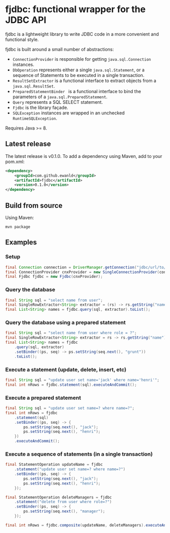 # fjdbc: functional wrapper for the JDBC API

fjdbc is a lightweight library to write JDBC code in a more convenient and functional style.

fjdbc is built around a small number of abstractions:
* ```ConnectionProvider``` is responsible for getting ```java.sql.Connection``` instances.
* ```DbOperation``` represents either a single ```java.sql.Statement```, or a sequence of Statements to be executed in a single transaction.
* ```ResultSetExtractor``` is a functional interface to extract objects from a ```java.sql.ResultSet```.
* ```PreparedStatementBinder ``` is a functional interface to bind the parameters of a ```java.sql.PreparedStatement```.
* ```Query``` represents a SQL SELECT statement.
* ```Fjdbc``` is the library façade.
* ```SQLException``` instances are wrapped in an unchecked ```RuntimeSQLException```.

Requires Java >= 8.

## Latest release
The latest release is v0.1.0. To add a dependency using Maven, add to your pom.xml:
```xml
<dependency>
    <groupId>com.github.ewanld</groupId>
    <artifactId>fjdbc</artifactId>
    <version>0.1.0</version>
</dependency>
```

## Build from source
Using Maven:
```
mvn package
```

## Examples
### Setup
```java
final Connection connection = DriverManager.getConnection("jdbc/url/to/database");
final ConnectionProvider cnxProvider = new SingleConnectionProvider(connection);
final Fjdbc fjdbc = new Fjdbc(cnxProvider);
```

### Query the database
```java
final String sql = "select name from user";
final SingleRowExtractor<String> extractor = (rs) -> rs.getString("name");
final List<String> names = fjdbc.query(sql, extractor).toList();
```

### Query the database using a prepared statement
```java
final String sql = "select name from user where role = ?";
final SingleRowExtractor<String> extractor = rs -> rs.getString("name");
final List<String> names = fjdbc
	.query(sql, extractor)
	.setBinder((ps, seq) -> ps.setString(seq.next(), "grunt"))
	.toList();
```

### Execute a statement (update, delete, insert, etc)
```java
final String sql = "update user set name='jack' where name='henri'";
final int nRows = fjdbc.statement(sql).executeAndCommit();
```

### Execute a prepared statement
```java
final String sql = "update user set name=? where name=?";
final int nRows = fjdbc
	.statement(sql)
	.setBinder((ps, seq) -> {
		ps.setString(seq.next(), "jack");
		ps.setString(seq.next(), "henri");
	})
	.executeAndCommit();
```

### Execute a sequence of statements (in a single transaction)
```java
final StatementOperation updateName = fjdbc
	.statement("update user set name=? where name=?")
	.setBinder((ps, seq) -> {
		ps.setString(seq.next(), "jack");
		ps.setString(seq.next(), "henri");
	});

final StatementOperation deleteManagers = fjdbc
	.statement("delete from user where role=?")
	.setBinder((ps, seq) -> {
		ps.setString(seq.next(), "manager");
	});

final int nRows = fjdbc.composite(updateName, deleteManagers).executeAndCommit();
```
